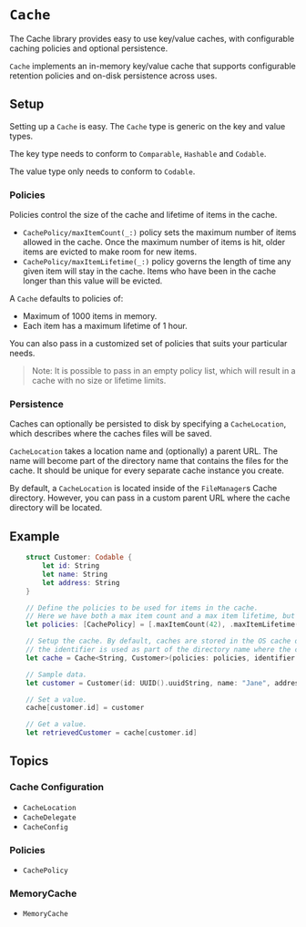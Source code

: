 # ``Cache``

The Cache library provides easy to use key/value caches, with configurable caching policies and optional persistence.

``Cache`` implements an in-memory key/value cache that supports configurable retention policies and on-disk persistence across uses.

## Setup

Setting up a ``Cache`` is easy. The ``Cache`` type is generic on the key and value types.

The key type needs to conform to `Comparable`, `Hashable` and `Codable`.

The value type only needs to conform to `Codable`.

### Policies

Policies control the size of the cache and lifetime of items in the cache.

- ``CachePolicy/maxItemCount(_:)`` policy sets the maximum number of items allowed in the cache. Once the maximum number of items is hit, older items are evicted to make room for new items.
- ``CachePolicy/maxItemLifetime(_:)`` policy governs the length of time any given item will stay in the cache. Items who have been in the cache longer than this value will be evicted.

A ``Cache`` defaults to policies of:

- Maximum of 1000 items in memory.
- Each item has a maximum lifetime of 1 hour.

You can also pass in a customized set of policies that suits your particular needs.

> Note: It is possible to pass in an empty policy list, which will result in a cache with no size or lifetime limits.

### Persistence

Caches can optionally be persisted to disk by specifying a ``CacheLocation``, which describes where the caches files will be saved.

``CacheLocation`` takes a location name and (optionally) a parent URL. The name will become part of the directory name that contains the files for the cache. It should be unique for every separate cache instance you create.

By default, a ``CacheLocation`` is located inside of the `FileManager`s Cache directory. However, you can pass in a custom parent URL where the cache directory will be located. 

## Example

```swift
    struct Customer: Codable {
        let id: String
        let name: String
        let address: String
    }

    // Define the policies to be used for items in the cache.
    // Here we have both a max item count and a max item lifetime, but you can use either or both.
    let policies: [CachePolicy] = [.maxItemCount(42), .maxItemLifetime(60.0)]

    // Setup the cache. By default, caches are stored in the OS cache directory and
    // the identifier is used as part of the directory name where the cache is stored.
    let cache = Cache<String, Customer>(policies: policies, identifier: "CustomerCache")

    // Sample data.
    let customer = Customer(id: UUID().uuidString, name: "Jane", address: "123 Swift Street")

    // Set a value.
    cache[customer.id] = customer

    // Get a value.
    let retrievedCustomer = cache[customer.id]
```


## Topics

### Cache Configuration

- ``CacheLocation``
- ``CacheDelegate``
- ``CacheConfig``

### Policies

- ``CachePolicy``

### MemoryCache

- ``MemoryCache``
